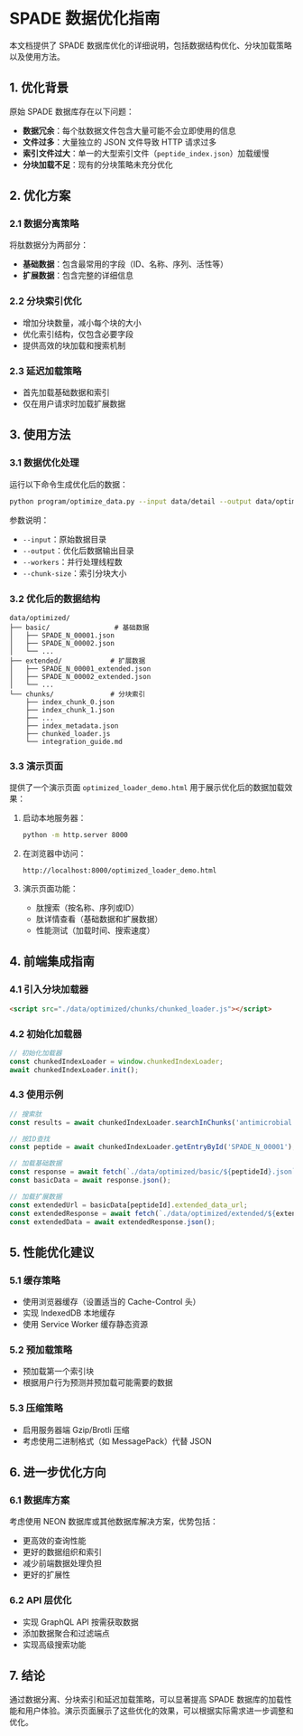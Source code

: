 # SPADE 数据优化指南

本文档提供了 SPADE 数据库优化的详细说明，包括数据结构优化、分块加载策略以及使用方法。

## 1. 优化背景

原始 SPADE 数据库存在以下问题：

- **数据冗余**：每个肽数据文件包含大量可能不会立即使用的信息
- **文件过多**：大量独立的 JSON 文件导致 HTTP 请求过多
- **索引文件过大**：单一的大型索引文件（`peptide_index.json`）加载缓慢
- **分块加载不足**：现有的分块策略未充分优化

## 2. 优化方案

### 2.1 数据分离策略

将肽数据分为两部分：

- **基础数据**：包含最常用的字段（ID、名称、序列、活性等）
- **扩展数据**：包含完整的详细信息

### 2.2 分块索引优化

- 增加分块数量，减小每个块的大小
- 优化索引结构，仅包含必要字段
- 提供高效的块加载和搜索机制

### 2.3 延迟加载策略

- 首先加载基础数据和索引
- 仅在用户请求时加载扩展数据

## 3. 使用方法

### 3.1 数据优化处理

运行以下命令生成优化后的数据：

```bash
python program/optimize_data.py --input data/detail --output data/optimized --workers 4 --chunk-size 1000
```

参数说明：
- `--input`：原始数据目录
- `--output`：优化后数据输出目录
- `--workers`：并行处理线程数
- `--chunk-size`：索引分块大小

### 3.2 优化后的数据结构

```
data/optimized/
├── basic/                # 基础数据
│   ├── SPADE_N_00001.json
│   ├── SPADE_N_00002.json
│   └── ...
├── extended/            # 扩展数据
│   ├── SPADE_N_00001_extended.json
│   ├── SPADE_N_00002_extended.json
│   └── ...
└── chunks/              # 分块索引
    ├── index_chunk_0.json
    ├── index_chunk_1.json
    ├── ...
    ├── index_metadata.json
    ├── chunked_loader.js
    └── integration_guide.md
```

### 3.3 演示页面

提供了一个演示页面 `optimized_loader_demo.html` 用于展示优化后的数据加载效果：

1. 启动本地服务器：
   ```bash
   python -m http.server 8000
   ```

2. 在浏览器中访问：
   ```
   http://localhost:8000/optimized_loader_demo.html
   ```

3. 演示页面功能：
   - 肽搜索（按名称、序列或ID）
   - 肽详情查看（基础数据和扩展数据）
   - 性能测试（加载时间、搜索速度）

## 4. 前端集成指南

### 4.1 引入分块加载器

```html
<script src="./data/optimized/chunks/chunked_loader.js"></script>
```

### 4.2 初始化加载器

```javascript
// 初始化加载器
const chunkedIndexLoader = window.chunkedIndexLoader;
await chunkedIndexLoader.init();
```

### 4.3 使用示例

```javascript
// 搜索肽
const results = await chunkedIndexLoader.searchInChunks('antimicrobial', 'name');

// 按ID查找
const peptide = await chunkedIndexLoader.getEntryById('SPADE_N_00001');

// 加载基础数据
const response = await fetch(`./data/optimized/basic/${peptideId}.json`);
const basicData = await response.json();

// 加载扩展数据
const extendedUrl = basicData[peptideId].extended_data_url;
const extendedResponse = await fetch(`./data/optimized/extended/${extendedUrl}`);
const extendedData = await extendedResponse.json();
```

## 5. 性能优化建议

### 5.1 缓存策略

- 使用浏览器缓存（设置适当的 Cache-Control 头）
- 实现 IndexedDB 本地缓存
- 使用 Service Worker 缓存静态资源

### 5.2 预加载策略

- 预加载第一个索引块
- 根据用户行为预测并预加载可能需要的数据

### 5.3 压缩策略

- 启用服务器端 Gzip/Brotli 压缩
- 考虑使用二进制格式（如 MessagePack）代替 JSON

## 6. 进一步优化方向

### 6.1 数据库方案

考虑使用 NEON 数据库或其他数据库解决方案，优势包括：

- 更高效的查询性能
- 更好的数据组织和索引
- 减少前端数据处理负担
- 更好的扩展性

### 6.2 API 层优化

- 实现 GraphQL API 按需获取数据
- 添加数据聚合和过滤端点
- 实现高级搜索功能

## 7. 结论

通过数据分离、分块索引和延迟加载策略，可以显著提高 SPADE 数据库的加载性能和用户体验。演示页面展示了这些优化的效果，可以根据实际需求进一步调整和优化。